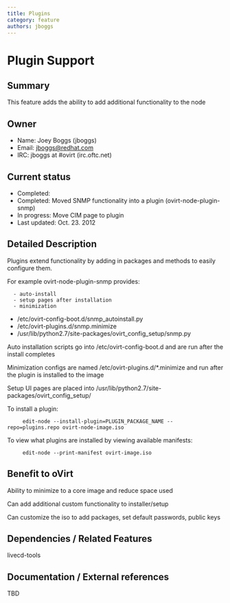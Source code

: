 ```yaml
---
title: Plugins
category: feature
authors: jboggs
---
```


# Plugin Support

## Summary

This feature adds the ability to add additional functionality to the node

## Owner

*   Name: Joey Boggs (jboggs)
*   Email: <jboggs@redhat.com>
*   IRC: jboggs at #ovirt (irc.oftc.net)

## Current status

*   Completed:
*   Completed: Moved SNMP functionality into a plugin (ovirt-node-plugin-snmp)
*   In progress: Move CIM page to plugin
*   Last updated: Oct. 23. 2012

## Detailed Description

Plugins extend functionality by adding in packages and methods to easily configure them.

For example ovirt-node-plugin-snmp provides:

      - auto-install
      - setup pages after installation
      - minimization

*   /etc/ovirt-config-boot.d/snmp_autoinstall.py
*   /etc/ovirt-plugins.d/snmp.minimize
*   /usr/lib/python2.7/site-packages/ovirt_config_setup/snmp.py

Auto installation scripts go into /etc/ovirt-config-boot.d and are run after the install completes

Minimization configs are named /etc/ovirt-plugins.d/\*.minimize and run after the plugin is installed to the image

Setup UI pages are placed into /usr/lib/python2.7/site-packages/ovirt_config_setup/

To install a plugin:

         edit-node --install-plugin=PLUGIN_PACKAGE_NAME --repo=plugins.repo ovirt-node-image.iso

To view what plugins are installed by viewing available manifests:

         edit-node --print-manifest ovirt-image.iso

## Benefit to oVirt

Ability to minimize to a core image and reduce space used

Can add additional custom functionality to installer/setup

Can customize the iso to add packages, set default passwords, public keys

## Dependencies / Related Features

livecd-tools

## Documentation / External references

TBD


